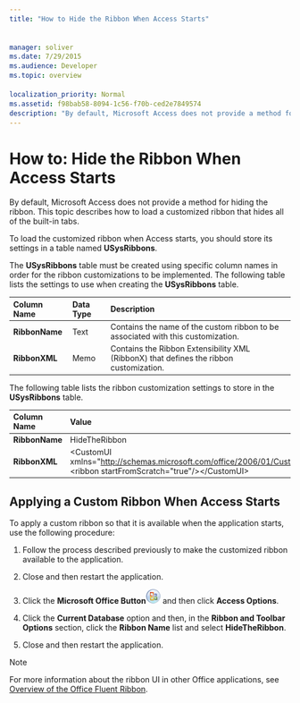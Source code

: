 ```yaml
---
title: "How to Hide the Ribbon When Access Starts"
 
 
manager: soliver
ms.date: 7/29/2015
ms.audience: Developer
ms.topic: overview
  
localization_priority: Normal
ms.assetid: f98bab58-8094-1c56-f70b-ced2e7849574
description: "By default, Microsoft Access does not provide a method for hiding the ribbon. This topic describes how to load a customized ribbon that hides all of the built-in tabs."
---
```


# How to: Hide the Ribbon When Access Starts

By default, Microsoft Access does not provide a method for hiding the ribbon. This topic describes how to load a customized ribbon that hides all of the built-in tabs.
  
To load the customized ribbon when Access starts, you should store its settings in a table named **USysRibbons**. 
  
 The **USysRibbons** table must be created using specific column names in order for the ribbon customizations to be implemented. The following table lists the settings to use when creating the **USysRibbons** table. 
  
|**Column Name**|**Data Type**|**Description**|
|:-----|:-----|:-----|
|**RibbonName** <br/> |Text  <br/> |Contains the name of the custom ribbon to be associated with this customization.  <br/> |
|**RibbonXML** <br/> |Memo  <br/> |Contains the Ribbon Extensibility XML (RibbonX) that defines the ribbon customization.  <br/> |
   
The following table lists the ribbon customization settings to store in the **USysRibbons** table. 
  
|**Column Name**|**Value**|
|:-----|:-----|
|**RibbonName** <br/> |HideTheRibbon  <br/> |
|**RibbonXML** <br/> |\<CustomUI xmlns="http://schemas.microsoft.com/office/2006/01/CustomUI"\> \<ribbon startFromScratch="true"/\>\</CustomUI\>  <br/> |
   
## Applying a Custom Ribbon When Access Starts

To apply a custom ribbon so that it is available when the application starts, use the following procedure:
  
1. Follow the process described previously to make the customized ribbon available to the application.
    
2. Close and then restart the application.
    
3. Click the **Microsoft Office Button**![](media/O12FileMenuButton_ZA10077102.gif) and then click **Access Options**.
    
4. Click the **Current Database** option and then, in the **Ribbon and Toolbar Options** section, click the **Ribbon Name** list and select **HideTheRibbon**. 
    
5. Close and then restart the application.
    
> [!NOTE]
> For more information about the ribbon UI in other Office applications, see [Overview of the Office Fluent Ribbon](http://msdn.microsoft.com/library/773c202c-f5f9-c4f6-f833-0dd56eb21a8f%28Office.15%29.aspx). 
  

